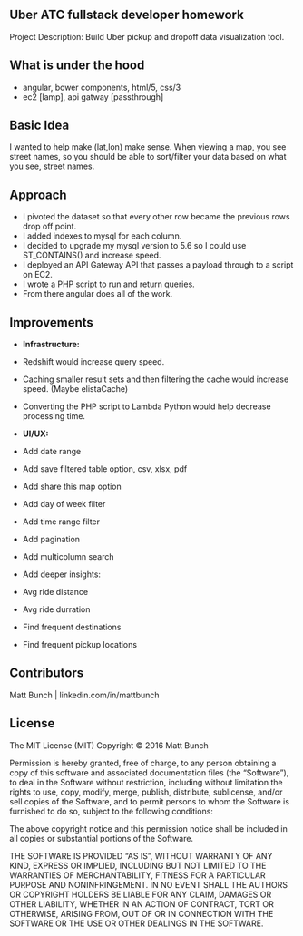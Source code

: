 ## Uber ATC full­stack developer homework

Project Description: Build Uber pickup and dropoff data visualization tool.

## What is under the hood

* angular, bower components, html/5, css/3
* ec2 [lamp], api gatway [passthrough]

## Basic Idea

I wanted to help make (lat,lon) make sense. When viewing a map, you see street names, so you should be able to sort/filter your data based on what you see, street names.

## Approach

* I pivoted the dataset so that every other row became the previous rows drop off point.
* I added indexes to mysql for each column.
* I decided to upgrade my mysql version to 5.6 so I could use ST_CONTAINS() and increase speed.
* I deployed an API Gateway API that passes a payload through to a script on EC2.
* I wrote a PHP script to run and return queries.
* From there angular does all of the work.

## Improvements

* **Infrastructure:**
* Redshift would increase query speed.
* Caching smaller result sets and then filtering the cache would increase speed. (Maybe elistaCache)
* Converting the PHP script to Lambda Python would help decrease processing time.

* **UI/UX:**
* Add date range
* Add save filtered table option, csv, xlsx, pdf
* Add share this map option
* Add day of week filter
* Add time range filter
* Add pagination
* Add multicolumn search
* Add deeper insights:
 * Avg ride distance
 * Avg ride durration
 * Find frequent destinations
 * Find frequent pickup locations

## Contributors

Matt Bunch | linkedin.com/in/mattbunch

## License
The MIT License (MIT)
Copyright © 2016 Matt Bunch

Permission is hereby granted, free of charge, to any person obtaining a copy of this software and associated documentation files (the “Software”), to deal in the Software without restriction, including without limitation the rights to use, copy, modify, merge, publish, distribute, sublicense, and/or sell copies of the Software, and to permit persons to whom the Software is furnished to do so, subject to the following conditions:

The above copyright notice and this permission notice shall be included in all copies or substantial portions of the Software.

THE SOFTWARE IS PROVIDED “AS IS”, WITHOUT WARRANTY OF ANY KIND, EXPRESS OR IMPLIED, INCLUDING BUT NOT LIMITED TO THE WARRANTIES OF MERCHANTABILITY, FITNESS FOR A PARTICULAR PURPOSE AND NONINFRINGEMENT. IN NO EVENT SHALL THE AUTHORS OR COPYRIGHT HOLDERS BE LIABLE FOR ANY CLAIM, DAMAGES OR OTHER LIABILITY, WHETHER IN AN ACTION OF CONTRACT, TORT OR OTHERWISE, ARISING FROM, OUT OF OR IN CONNECTION WITH THE SOFTWARE OR THE USE OR OTHER DEALINGS IN THE SOFTWARE.
